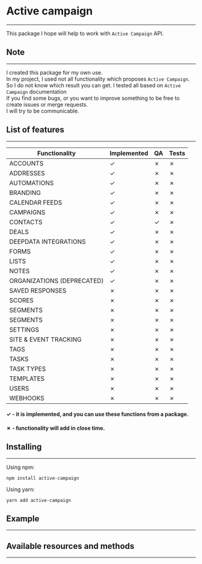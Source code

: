 # Active campaign
* * *

This package I hope will help to work with `Active Campaign` API.

## Note
* * *

I created this package for my own use. \
In my project, I used not all functionality which proposes `Active Campaign`. \
So I do not know which result you can get. I tested all based on `Active Campaign` documentation \
If you find some bugs, or you want to improve something to be free to create issues or merge requests. \
I will try to be communicable.


## List of features
* * *
| Functionality              | Implemented |   QA    |  Tests  |
| -------------------------- | ----------- | ------- | ------- |
| ACCOUNTS                   |   &check;   | &cross; | &cross; |
| ADDRESSES                  |   &check;   | &cross; | &cross; |
| AUTOMATIONS                |   &check;   | &cross; | &cross; |
| BRANDING                   |   &check;   | &cross; | &cross; |
| CALENDAR FEEDS             |   &check;   | &cross; | &cross; |
| CAMPAIGNS                  |   &check;   | &cross; | &cross; |
| CONTACTS                   |   &check;   | &check; | &cross; |
| DEALS                      |   &check;   | &cross; | &cross; |
| DEEPDATA INTEGRATIONS      |   &check;   | &cross; | &cross; |
| FORMS                      |   &check;   | &cross; | &cross; |
| LISTS                      |   &check;   | &cross; | &cross; |
| NOTES                      |   &check;   | &cross; | &cross; |
| ORGANIZATIONS (DEPRECATED) |   &check;   | &cross; | &cross; |
| SAVED RESPONSES            |   &cross;   | &cross; | &cross; |
| SCORES                     |   &cross;   | &cross; | &cross; |
| SEGMENTS                   |   &cross;   | &cross; | &cross; |
| SEGMENTS                   |   &cross;   | &cross; | &cross; |
| SETTINGS                   |   &cross;   | &cross; | &cross; |
| SITE & EVENT TRACKING      |   &cross;   | &cross; | &cross; |
| TAGS                       |   &cross;   | &cross; | &cross; |
| TASKS                      |   &cross;   | &cross; | &cross; |
| TASK TYPES                 |   &cross;   | &cross; | &cross; |
| TEMPLATES                  |   &cross;   | &cross; | &cross; |
| USERS                      |   &cross;   | &cross; | &cross; |
| WEBHOOKS                   |   &cross;   | &cross; | &cross; |

#### &check; - it is implemented, and you can use these functions from a package. 
#### &cross; - functionality will add in close time.  

## Installing
* * *

Using npm:
    
    npm install active-campaign


Using yarn:

    yarn add active-campaign

## Example
* * *

## Available resources and methods
***